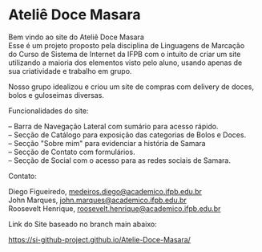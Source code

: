 # Ateliê Doce Masara
Bem vindo ao site do Ateliê Doce Masara <br>
 Esse é um projeto proposto pela disciplina de Linguagens de Marcação <br>
 do Curso de Sistema de Internet da IFPB com o intuito de criar um site <br>
 utilizando a maioria dos elementos visto pelo aluno, usando apenas de <br>
 sua criatividade e trabalho em grupo.

 Nosso grupo idealizou e criou um site de compras com delivery de doces, bolos e guloseimas diversas.

Funcionalidades do site:

 – Barra de Navegação Lateral com sumário para acesso rápido. <br>
 – Secção de Catálogo para exposição das categorias de Bolos e Doces. <br>
 – Secção "Sobre mim" para evidenciar a história de Samara <br>
 – Secção de Contato com formulários. <br>
 – Secção de Social com o acesso para as redes sociais de Samara. <br>

Contato:

 Diego Figueiredo, medeiros.diego@academico.ifpb.edu.br <br>
 John Marques, john.marques@academico.ifpb.edu.br <br>
 Roosevelt Henrique, roosevelt.henrique@academico.ifpb.edu.br <br>

 Link do Site baseado no branch main abaixo:

 https://si-github-project.github.io/Atelie-Doce-Masara/
